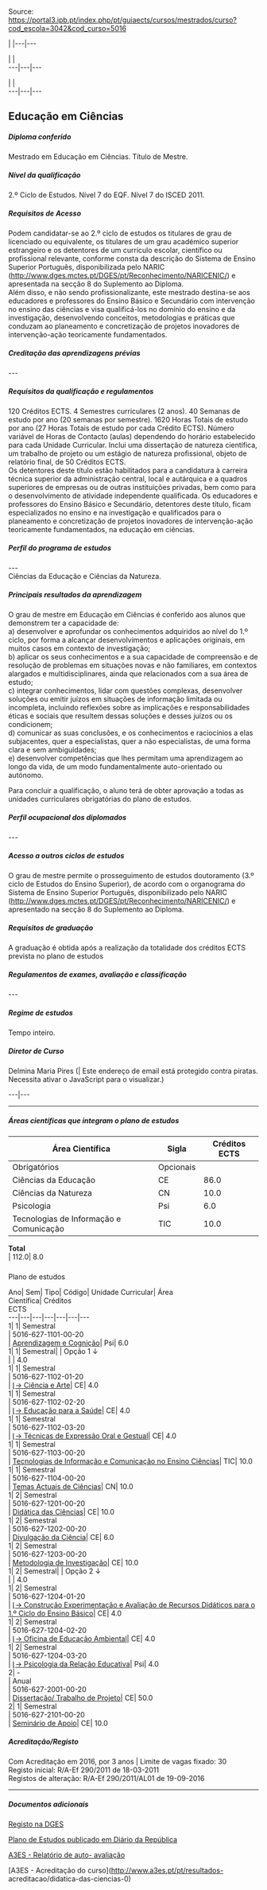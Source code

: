 Source: https://portal3.ipb.pt/index.php/pt/guiaects/cursos/mestrados/curso?cod_escola=3042&cod_curso=5016

| |---|---  
  
| |   
---|---|---  
  
| |   
---|---|---  
  
  

## Educação em Ciências

  

##### Diploma conferido

Mestrado em Educação em Ciências. Título de Mestre.  
  

##### Nível da qualificação

2.º Ciclo de Estudos. Nível 7 do EQF. Nível 7 do ISCED 2011.  
  

##### Requisitos de Acesso

Podem candidatar-se ao 2.º ciclo de estudos os titulares de grau de licenciado
ou equivalente, os titulares de um grau académico superior estrangeiro e os
detentores de um currículo escolar, científico ou profissional relevante,
conforme consta da descrição do Sistema de Ensino Superior Português,
disponibilizada pelo NARIC
(http://www.dges.mctes.pt/DGES/pt/Reconhecimento/NARICENIC/) e apresentada na
secção 8 do Suplemento ao Diploma.  
Além disso, e não sendo profissionalizante, este mestrado destina-se aos
educadores e professores do Ensino Básico e Secundário com intervenção no
ensino das ciências e visa qualificá-los no domínio do ensino e da
investigação, desenvolvendo conceitos, metodologias e práticas que conduzam ao
planeamento e concretização de projetos inovadores de intervenção-ação
teoricamente fundamentados.  
  

##### Creditação das aprendizagens prévias

\---  
  
  

##### Requisitos da qualificação e regulamentos

120 Créditos ECTS. 4 Semestres curriculares (2 anos). 40 Semanas de estudo por
ano (20 semanas por semestre). 1620 Horas Totais de estudo por ano (27 Horas
Totais de estudo por cada Crédito ECTS). Número variável de Horas de Contacto
(aulas) dependendo do horário estabelecido para cada Unidade Curricular.
Inclui uma dissertação de natureza científica, um trabalho de projeto ou um
estágio de natureza profissional, objeto de relatório final, de 50 Créditos
ECTS.  
Os detentores deste título estão habilitados para a candidatura à carreira
técnica superior da administração central, local e autárquica e a quadros
superiores de empresas ou de outras instituições privadas, bem como para o
desenvolvimento de atividade independente qualificada. Os educadores e
professores do Ensino Básico e Secundário, detentores deste título, ficam
especializados no ensino e na investigação e qualificados para o planeamento e
concretização de projetos inovadores de intervenção-ação teoricamente
fundamentados, na educação em ciências.  
  

##### Perfil do programa de estudos

\---  
Ciências da Educação e Ciências da Natureza.  
  

##### Principais resultados da aprendizagem

O grau de mestre em Educação em Ciências é conferido aos alunos que demonstrem
ter a capacidade de:  
a) desenvolver e aprofundar os conhecimentos adquiridos ao nível do 1.º ciclo,
por forma a alcançar desenvolvimentos e aplicações originais, em muitos casos
em contexto de investigação;  
b) aplicar os seus conhecimentos e a sua capacidade de compreensão e de
resolução de problemas em situações novas e não familiares, em contextos
alargados e multidisciplinares, ainda que relacionados com a sua área de
estudo;  
c) integrar conhecimentos, lidar com questões complexas, desenvolver soluções
ou emitir juízos em situações de informação limitada ou incompleta, incluindo
reflexões sobre as implicações e responsabilidades éticas e sociais que
resultem dessas soluções e desses juízos ou os condicionem;  
d) comunicar as suas conclusões, e os conhecimentos e raciocínios a elas
subjacentes, quer a especialistas, quer a não especialistas, de uma forma
clara e sem ambiguidades;  
e) desenvolver competências que lhes permitam uma aprendizagem ao longo da
vida, de um modo fundamentalmente auto-orientado ou autónomo.  
  
Para concluir a qualificação, o aluno terá de obter aprovação a todas as
unidades curriculares obrigatórias do plano de estudos.  
  

##### Perfil ocupacional dos diplomados

\---  
  
  

##### Acesso a outros ciclos de estudos

O grau de mestre permite o prosseguimento de estudos doutoramento (3.º ciclo
de Estudos do Ensino Superior), de acordo com o organograma do Sistema de
Ensino Superior Português, disponibilizado pelo NARIC
(http://www.dges.mctes.pt/DGES/pt/Reconhecimento/NARICENIC/) e apresentado na
secção 8 do Suplemento ao Diploma.  
  

##### Requisitos de graduação

A graduação é obtida após a realização da totalidade dos créditos ECTS
prevista no plano de estudos  
  

##### Regulamentos de exames, avaliação e classificação

\---  
  
  

##### Regime de estudos

Tempo inteiro.  
  

##### Diretor de Curso

Delmina Maria Pires (| Este endereço de email está protegido contra piratas.
Necessita ativar o JavaScript para o visualizar.)  
  
---|---  
  
* * *

  

##### Áreas científicas que integram o plano de estudos

Área Científica| Sigla| Créditos ECTS  
---|---|---  
Obrigatórios| Opcionais  
Ciências da Educação| CE| 86.0| 4.0  
Ciências da Natureza| CN| 10.0| 0.0  
Psicologia| Psi| 6.0| 4.0  
Tecnologias de Informação e Comunicação| TIC| 10.0| 0.0  
**Total**  
| 112.0| 8.0  
  
#####  
Plano de estudos

Ano| Sem| Tipo| Código| Unidade Curricular| Área  
Científica| Créditos  
ECTS  
---|---|---|---|---|---|---  
1| 1|  Semestral  
|  5016-627-1101-00-20  
| [Aprendizagem e
Cognição](https://guiaects.ipb.pt/GuiaEcts/PdfService?cod_escola=3042&cod_curso=5016&n_plano=627&n_disciplina=1101&n_opcao=0&ano_lect=2020&locale=1
"Aprendizagem e Cognição")| Psi| 6.0  
1| 1| Semestral| | Opção 1 ↓  
| | 4.0  
1| 1|  Semestral  
|  5016-627-1102-01-20  
| [ ⌊→ Ciência e
Arte](https://guiaects.ipb.pt/GuiaEcts/PdfService?cod_escola=3042&cod_curso=5016&n_plano=627&n_disciplina=1102&n_opcao=1&ano_lect=2020&locale=1
"Opção 1")| CE| 4.0  
1| 1|  Semestral  
|  5016-627-1102-02-20  
| [ ⌊→ Educação para a
Saúde](https://guiaects.ipb.pt/GuiaEcts/PdfService?cod_escola=3042&cod_curso=5016&n_plano=627&n_disciplina=1102&n_opcao=2&ano_lect=2020&locale=1
"Opção 1")| CE| 4.0  
1| 1|  Semestral  
|  5016-627-1102-03-20  
| [ ⌊→ Técnicas de Expressão Oral e
Gestual](https://guiaects.ipb.pt/GuiaEcts/PdfService?cod_escola=3042&cod_curso=5016&n_plano=627&n_disciplina=1102&n_opcao=3&ano_lect=2020&locale=1
"Opção 1")| CE| 4.0  
1| 1|  Semestral  
|  5016-627-1103-00-20  
| [Tecnologias de Informação e Comunicação no Ensino
Ciências](https://guiaects.ipb.pt/GuiaEcts/PdfService?cod_escola=3042&cod_curso=5016&n_plano=627&n_disciplina=1103&n_opcao=0&ano_lect=2020&locale=1
"Tecnologias de Informação e Comunicação no Ensino Ciências")| TIC| 10.0  
1| 1|  Semestral  
|  5016-627-1104-00-20  
| [Temas Actuais de
Ciências](https://guiaects.ipb.pt/GuiaEcts/PdfService?cod_escola=3042&cod_curso=5016&n_plano=627&n_disciplina=1104&n_opcao=0&ano_lect=2020&locale=1
"Temas Actuais de Ciências")| CN| 10.0  
1| 2|  Semestral  
|  5016-627-1201-00-20  
| [Didática das
Ciências](https://guiaects.ipb.pt/GuiaEcts/PdfService?cod_escola=3042&cod_curso=5016&n_plano=627&n_disciplina=1201&n_opcao=0&ano_lect=2020&locale=1
"Didática das Ciências")| CE| 10.0  
1| 2|  Semestral  
|  5016-627-1202-00-20  
| [Divulgação da
Ciência](https://guiaects.ipb.pt/GuiaEcts/PdfService?cod_escola=3042&cod_curso=5016&n_plano=627&n_disciplina=1202&n_opcao=0&ano_lect=2020&locale=1
"Divulgação da Ciência")| CE| 6.0  
1| 2|  Semestral  
|  5016-627-1203-00-20  
| [Metodologia de
Investigação](https://guiaects.ipb.pt/GuiaEcts/PdfService?cod_escola=3042&cod_curso=5016&n_plano=627&n_disciplina=1203&n_opcao=0&ano_lect=2020&locale=1
"Metodologia de Investigação")| CE| 10.0  
1| 2| Semestral| | Opção 2 ↓  
| | 4.0  
1| 2|  Semestral  
|  5016-627-1204-01-20  
| [ ⌊→ Construção Experimentação e Avaliação de Recursos Didáticos para o 1.º
Ciclo do Ensino
Básico](https://guiaects.ipb.pt/GuiaEcts/PdfService?cod_escola=3042&cod_curso=5016&n_plano=627&n_disciplina=1204&n_opcao=1&ano_lect=2020&locale=1
"Opção 2")| CE| 4.0  
1| 2|  Semestral  
|  5016-627-1204-02-20  
| [ ⌊→ Oficina de Educação
Ambiental](https://guiaects.ipb.pt/GuiaEcts/PdfService?cod_escola=3042&cod_curso=5016&n_plano=627&n_disciplina=1204&n_opcao=2&ano_lect=2020&locale=1
"Opção 2")| CE| 4.0  
1| 2|  Semestral  
|  5016-627-1204-03-20  
| [ ⌊→ Psicologia da Relação
Educativa](https://guiaects.ipb.pt/GuiaEcts/PdfService?cod_escola=3042&cod_curso=5016&n_plano=627&n_disciplina=1204&n_opcao=3&ano_lect=2020&locale=1
"Opção 2")| Psi| 4.0  
2| -  
|  Anual  
|  5016-627-2001-00-20  
| [Dissertação/ Trabalho de
Projeto](https://guiaects.ipb.pt/GuiaEcts/PdfService?cod_escola=3042&cod_curso=5016&n_plano=627&n_disciplina=2001&n_opcao=0&ano_lect=2020&locale=1
"Dissertação/ Trabalho de Projeto")| CE| 50.0  
2| 1|  Semestral  
|  5016-627-2101-00-20  
| [Seminário de
Apoio](https://guiaects.ipb.pt/GuiaEcts/PdfService?cod_escola=3042&cod_curso=5016&n_plano=627&n_disciplina=2101&n_opcao=0&ano_lect=2020&locale=1
"Seminário de Apoio")| CE| 10.0  
  

##### Acreditação/Registo

Com Acreditação em 2016, por 3 anos | Limite de vagas fixado: 30  
Registo inicial: R/A-Ef 290/2011 de 18-03-2011  
Registos de alteração: R/A-Ef 290/2011/AL01 de 19-09-2016

* * *

##### Documentos adicionais

[Registo na
DGES](https://guiaects.ipb.pt/GuiaEcts/PdfCursoDownloadServlet?documentoId=850)  

[Plano de Estudos publicado em Diário da
República](https://guiaects.ipb.pt/GuiaEcts/PdfCursoDownloadServlet?documentoId=1158)  

[A3ES - Relatório de auto-
avaliação](https://guiaects.ipb.pt/GuiaEcts/PdfCursoDownloadServlet?documentoId=1314)  

[A3ES - Acreditação do curso](http://www.a3es.pt/pt/resultados-
acreditacao/didatica-das-ciencias-0)  

  
  
  
